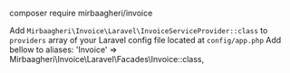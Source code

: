 composer require mirbaagheri/invoice

Add `Mirbaagheri\Invoice\Laravel\InvoiceServiceProvider::class` to `providers` array of your Laravel config file located at `config/app.php`
Add bellow to aliases:
'Invoice'	    => Mirbaagheri\Invoice\Laravel\Facades\Invoice::class,
